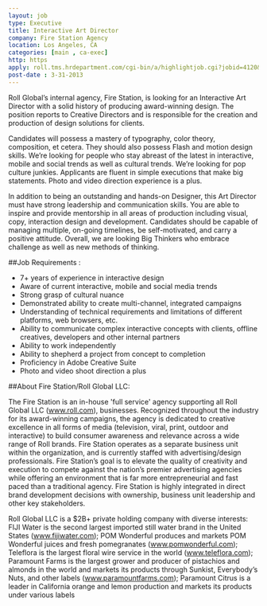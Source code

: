 ```yaml
---
layout: job
type: Executive
title: Interactive Art Director
company: Fire Station Agency
location: Los Angeles, CA
categories: [main , ca-exec]
http: https
apply: roll.tms.hrdepartment.com/cgi-bin/a/highlightjob.cgi?jobid=4120&referrer=97view_language=en-US
post-date : 3-31-2013
---
```


Roll Global’s internal agency, Fire Station, is looking for an Interactive Art Director with a solid history of producing award-winning design. The position reports to Creative Directors and is responsible for the creation and production of design solutions for clients. 

Candidates will possess a mastery of typography, color theory, composition, et cetera. They should also possess Flash and motion design skills. We’re looking for people who stay abreast of the latest in interactive, mobile and social trends as well as cultural trends. We’re looking for pop culture junkies. Applicants are fluent in simple executions that make big statements. Photo and video direction experience is a plus.

In addition to being an outstanding and hands-on Designer, this Art Director must have strong leadership and communication skills. You are able to inspire and provide mentorship in all areas of production including visual, copy, interaction design and development. Candidates should be capable of managing multiple, on-going timelines, be self-motivated, and carry a positive attitude. Overall, we are looking Big Thinkers who embrace challenge as well as new methods of thinking.

##Job Requirements :

* 7+ years of experience in interactive design
* Aware of current interactive, mobile and social media trends
* Strong grasp of cultural nuance
* Demonstrated ability to create multi-channel, integrated campaigns
* Understanding of technical requirements and limitations of different platforms, web browsers, etc.
* Ability to communicate complex interactive concepts with clients, offline creatives, developers and other internal partners
* Ability to work independently
* Ability to shepherd a project from concept to completion
* Proficiency in Adobe Creative Suite
* Photo and video shoot direction a plus

##About Fire Station/Roll Global LLC:

The Fire Station is an in-house 'full service' agency supporting all Roll Global LLC (www.roll.com), businesses. Recognized throughout the industry for its award-winning campaigns, the agency is dedicated to creative excellence in all forms of media (television, viral, print, outdoor and interactive) to build consumer awareness and relevance across a wide range of Roll brands. Fire Station operates as a separate business unit within the organization, and is currently staffed with advertising/design professionals. Fire Station’s goal is to elevate the quality of creativity and execution to compete against the nation’s premier advertising agencies while offering an environment that is far more entrepreneurial and fast paced than a traditional agency. Fire Station is highly integrated in direct brand development decisions with ownership, business unit leadership and other key stakeholders.

Roll Global LLC is a $2B+ private holding company with diverse interests: FIJI Water is the second largest imported still water brand in the United States (www.fijiwater.com); POM Wonderful produces and markets POM Wonderful juices and fresh pomegranates (www.pomwonderful.com); Teleflora is the largest floral wire service in the world (www.teleflora.com); Paramount Farms is the largest grower and producer of pistachios and almonds in the world and markets its products through Sunkist, Everybody’s Nuts, and other labels (www.paramountfarms.com); Paramount Citrus is a leader in California orange and lemon production and markets its products under various labels 